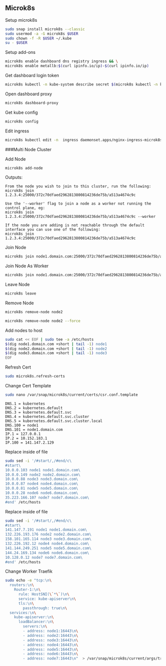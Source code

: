 ## Microk8s

Setup microk8s

```sh
sudo snap install microk8s --classic
sudo usermod -a -G microk8s $USER
sudo chown -f -R $USER ~/.kube
su - $USER
```

Setup add-ons

```sh
microk8s enable dashboard dns registry ingress && \
microk8s enable metallb:$(curl ipinfo.io/ip)-$(curl ipinfo.io/ip)
```

Get dashboard login token

```sh
microk8s kubectl -n kube-system describe secret $(microk8s kubectl -n kube-system get secret | grep default-token | cut -d " " -f1)
```

Open dashboard proxy

```sh
microk8s dashboard-proxy
```

Get kube config

```sh
microk8s config
```

Edit ingress

```sh
microk8s kubectl edit -n  ingress daemonset.apps/nginx-ingress-microk8s-controller
```

###Multi Node Cluster

Add Node

```sh
microk8s add-node
```

Outputs:

```
From the node you wish to join to this cluster, run the following:
microk8s join 1.2.3.4:25000/372c70dfaed2962813800814236de75b/a513a4674c9c

Use the '--worker' flag to join a node as a worker not running the control plane, eg:
microk8s join 1.2.3.4:25000/372c70dfaed2962813800814236de75b/a513a4674c9c --worker

If the node you are adding is not reachable through the default interface you can use one of the following:
microk8s join 1.2.3.4:25000/372c70dfaed2962813800814236de75b/a513a4674c9c
```

Join Node

```sh
microk8s join node1.domain.com:25000/372c70dfaed2962813800814236de75b/a513a4674c9c
```

Join Node As Worker

```sh
microk8s join node1.domain.com:25000/372c70dfaed2962813800814236de75b/a513a4674c9c --worker
```

Leave Node

```sh
microk8s leave
```

Remove Node

```sh
microk8s remove-node node2
```

```sh
microk8s remove-node node2 --force
```

Add nodes to host

```sh
sudo cat << EOF | sudo tee -a /etc/hosts
$(dig node1.domain.com +short | tail -1) node1
$(dig node2.domain.com +short | tail -1) node2
$(dig node3.domain.com +short | tail -1) node3
EOF
```

Refresh Cert
```sh
sudo microk8s.refresh-certs
```

Change Cert Template
```sh
sudo nano /var/snap/microk8s/current/certs/csr.conf.template
```
```
DNS.1 = kubernetes
DNS.2 = kubernetes.default
DNS.3 = kubernetes.default.svc
DNS.4 = kubernetes.default.svc.cluster
DNS.5 = kubernetes.default.svc.cluster.local
DNS.100 = node1
DNS.101 = node1.domain.com
IP.1 = 127.0.0.1
IP.2 = 10.152.183.1
IP.100 = 141.147.2.129
```

Replace inside of file
```sh
sudo sed -i '/#start/,/#end/c\
#start\
10.0.0.103 node1 node1.domain.com\
10.0.0.149 node2 node2.domain.com\
10.0.0.88 node3 node3.domain.com\
10.0.0.87 node4 node4.domain.com\
10.0.0.81 node5 node5.domain.com\
10.0.0.28 node6 node6.domain.com\
35.223.166.107 node7 node7.domain.com\
#end' /etc/hosts
```


Replace inside of file
```sh
sudo sed -i '/#start/,/#end/c\
#start\
141.147.7.191 node1 node1.domain.com\
132.226.193.176 node2 node2.domain.com\
158.101.165.114 node3 node3.domain.com\
132.226.192.12 node4 node4.domain.com\
141.144.249.251 node5 node5.domain.com\
144.24.169.134 node6 node6.domain.com\
10.128.0.12 node7 node7.domain.com\
#end' /etc/hosts
```
Change Worker Traefik
```sh
sudo echo -e "tcp:\n\
  routers:\n\
    Router-1:\n\
      rule: HostSNI(\`*\`)\n\
      service: kube-apiserver\n\
      tls:\n\
        passthrough: true\n\
  services:\n\
    kube-apiserver:\n\
      loadBalancer:\n\
        servers:\n\
        - address: node1:16443\n\
        - address: node2:16443\n\
        - address: node3:16443\n\
        - address: node4:16443\n\
        - address: node5:16443\n\
        - address: node6:16443\n\
        - address: node7:16443\n"  > /var/snap/microk8s/current/args/traefik/provider.yaml
```
